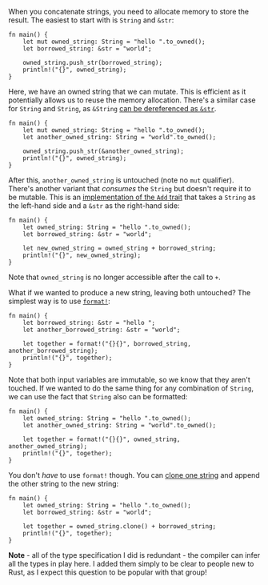 When you concatenate strings, you need to allocate memory to store the result. The easiest to start with is `String` and `&str`:

    fn main() {
        let mut owned_string: String = "hello ".to_owned();
        let borrowed_string: &str = "world";
        
        owned_string.push_str(borrowed_string);
        println!("{}", owned_string);
    }

Here, we have an owned string that we can mutate. This is efficient as it potentially allows us to reuse the memory allocation. There's a similar case for `String` and `String`, as `&String` [can be dereferenced as `&str`](https://doc.rust-lang.org/std/string/struct.String.html#deref-methods).

    fn main() {
        let mut owned_string: String = "hello ".to_owned();
        let another_owned_string: String = "world".to_owned();
        
        owned_string.push_str(&another_owned_string);
        println!("{}", owned_string);
    }

After this, `another_owned_string` is untouched (note no `mut` qualifier). There's another variant that *consumes* the `String` but doesn't require it to be mutable. This is an [implementation of the `Add` trait](https://doc.rust-lang.org/std/string/struct.String.html#impl-Add%3C%26%27a%20str%3E) that takes a `String` as the left-hand side and a `&str` as the right-hand side:

    fn main() {
        let owned_string: String = "hello ".to_owned();
        let borrowed_string: &str = "world";
        
        let new_owned_string = owned_string + borrowed_string;
        println!("{}", new_owned_string);
    }

Note that `owned_string` is no longer accessible after the call to `+`.

What if we wanted to produce a new string, leaving both untouched? The simplest way is to use [`format!`](https://doc.rust-lang.org/std/macro.format.html):

    fn main() {
        let borrowed_string: &str = "hello ";
        let another_borrowed_string: &str = "world";
        
        let together = format!("{}{}", borrowed_string, another_borrowed_string);
        println!("{}", together);
    }

Note that both input variables are immutable, so we know that they aren't touched. If we wanted to do the same thing for any combination of `String`, we can use the fact that `String` also can be formatted:

    fn main() {
        let owned_string: String = "hello ".to_owned();
        let another_owned_string: String = "world".to_owned();
        
        let together = format!("{}{}", owned_string, another_owned_string);
        println!("{}", together);
    }

You don't *have* to use `format!` though. You can [clone one string](https://doc.rust-lang.org/std/string/struct.String.html#impl-Clone) and append the other string to the new string:

    fn main() {
        let owned_string: String = "hello ".to_owned();
        let borrowed_string: &str = "world";
        
        let together = owned_string.clone() + borrowed_string;
        println!("{}", together);
    }

**Note** - all of the type specification I did is redundant - the compiler can infer all the types in play here. I added them simply to be clear to people new to Rust, as I expect this question to be popular with that group!